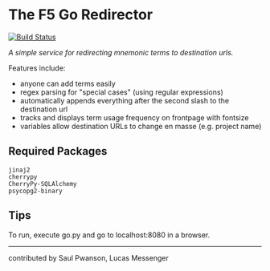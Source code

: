 
# The F5 Go Redirector

[![Build Status](https://travis-ci.org/layertwo/f5go.svg?branch=master)](https://travis-ci.org/layertwo/f5go)

*A simple service for redirecting mnemonic terms to destination urls.*

Features include:

  - anyone can add terms easily
  - regex parsing for "special cases" (using regular expressions)
  - automatically appends everything after the second slash to the destination url
  - tracks and displays term usage frequency on frontpage with fontsize
  - variables allow destination URLs to change en masse (e.g. project name)

## Required Packages

```
jinaj2
cherrypy
CherryPy-SQLAlchemy
psycopg2-binary
```

## Tips

To run, execute go.py and go to localhost:8080 in a browser.

---
contributed by Saul Pwanson, Lucas Messenger

